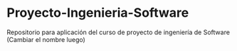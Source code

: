 # Proyecto-Ingenieria-Software
Repositorio para aplicación del curso de proyecto de ingeniería de Software (Cambiar el nombre luego)

